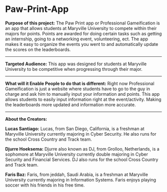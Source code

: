 # Paw-Print-App

**Purpose of this project:**
The Paw Print app or Professional Gameification is an app that allows students at Maryville University to compete within their majors for points. Points are awarded for doing certain tasks such as getting an internship, going to a networking event, volunteering, ect. The app makes it easy to organize the events you went to and automatically update the scores on the leaderboards.

------------------------------------------------------------------------------------------------------------------------------------------

**Targeted Audience:** This app was designed for students at Maryville University to be competitive when progressing through their major.

------------------------------------------------------------------------------------------------------------------------------------------

**What will it Enable People to do that is different:** Right now Professional Gameification is just a website where students have to go to the guy in charge and ask him to manually input your information and points. This app allows students to easily input information right at the event/activity. Making the leaderboards more updated and information more accurate.

------------------------------------------------------------------------------------------------------------------------------------------

**About the Creators:**

**Lucas Santiago:** Lucas, from San Diego, California, is a freshman at Maryville University currently majoring in Cyber Security. He also runs for the school Cross Country and Track team.

**Djurre Hoeksema:** Djurre also known as DJ, from Grolloo, Netherlands, is a sophomore at Maryville University currently double majoring in Cyber Security and Financial Services. DJ also runs for the school Cross Country and Track team.

**Faris Baz:** Faris, from jeddah, Saudi Arabia, is a freshman at Maryville University currently majoring in Information Systems. Faris enjoys playing soccer with his friends in his free time.
